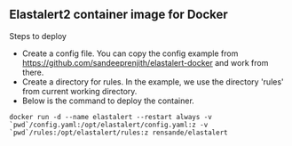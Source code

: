 ## Elastalert2 container image for Docker

Steps to deploy

- Create a config file. You can copy the config example from https://github.com/sandeeprenjith/elastalert-docker and work from there. 
- Create a directory for rules. In the example, we use the directory 'rules' from current working directory. 
- Below is the command to deploy the container. 

```
docker run -d --name elastalert --restart always -v `pwd`/config.yaml:/opt/elastalert/config.yaml:z -v `pwd`/rules:/opt/elastalert/rules:z rensande/elastalert
```
